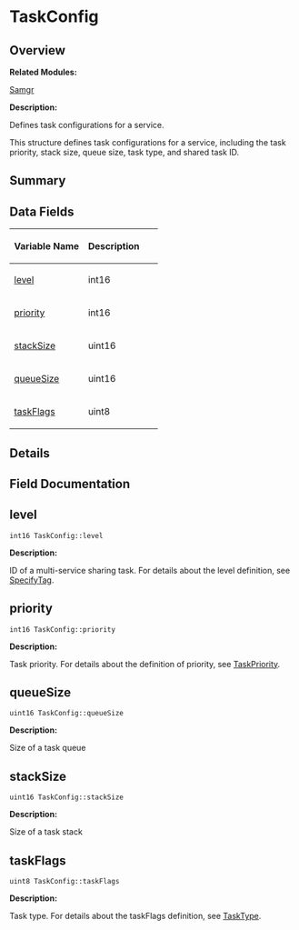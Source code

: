 # TaskConfig<a name="ZH-CN_TOPIC_0000001055198170"></a>

## **Overview**<a name="section1014853173084842"></a>

**Related Modules:**

[Samgr](Samgr.md)

**Description:**

Defines task configurations for a service. 

This structure defines task configurations for a service, including the task priority, stack size, queue size, task type, and shared task ID. 

## **Summary**<a name="section481811103084842"></a>

## Data Fields<a name="pub-attribs"></a>

<a name="table1509619256084842"></a>
<table><thead align="left"><tr id="row456962000084842"><th class="cellrowborder" valign="top" width="50%" id="mcps1.1.3.1.1"><p id="p852867492084842"><a name="p852867492084842"></a><a name="p852867492084842"></a>Variable Name</p>
</th>
<th class="cellrowborder" valign="top" width="50%" id="mcps1.1.3.1.2"><p id="p764079300084842"><a name="p764079300084842"></a><a name="p764079300084842"></a>Description</p>
</th>
</tr>
</thead>
<tbody><tr id="row798630723084842"><td class="cellrowborder" valign="top" width="50%" headers="mcps1.1.3.1.1 "><p id="p203090809084842"><a name="p203090809084842"></a><a name="p203090809084842"></a><a href="TaskConfig.md#a9578c14c10691d7f1cbd8c34210630e7">level</a></p>
</td>
<td class="cellrowborder" valign="top" width="50%" headers="mcps1.1.3.1.2 "><p id="p647595442084842"><a name="p647595442084842"></a><a name="p647595442084842"></a>int16&nbsp;</p>
</td>
</tr>
<tr id="row755076195084842"><td class="cellrowborder" valign="top" width="50%" headers="mcps1.1.3.1.1 "><p id="p637323488084842"><a name="p637323488084842"></a><a name="p637323488084842"></a><a href="TaskConfig.md#abbfc4d996107bc34e0443e1a32d46b6d">priority</a></p>
</td>
<td class="cellrowborder" valign="top" width="50%" headers="mcps1.1.3.1.2 "><p id="p1485766601084842"><a name="p1485766601084842"></a><a name="p1485766601084842"></a>int16&nbsp;</p>
</td>
</tr>
<tr id="row1713563028084842"><td class="cellrowborder" valign="top" width="50%" headers="mcps1.1.3.1.1 "><p id="p1725483622084842"><a name="p1725483622084842"></a><a name="p1725483622084842"></a><a href="TaskConfig.md#a4a4fb5ce45d9ea90f42faa6573a03a61">stackSize</a></p>
</td>
<td class="cellrowborder" valign="top" width="50%" headers="mcps1.1.3.1.2 "><p id="p929844346084842"><a name="p929844346084842"></a><a name="p929844346084842"></a>uint16&nbsp;</p>
</td>
</tr>
<tr id="row1011965447084842"><td class="cellrowborder" valign="top" width="50%" headers="mcps1.1.3.1.1 "><p id="p1192900850084842"><a name="p1192900850084842"></a><a name="p1192900850084842"></a><a href="TaskConfig.md#ae8fd2e3f9bc0937c09e07944cc9a5d30">queueSize</a></p>
</td>
<td class="cellrowborder" valign="top" width="50%" headers="mcps1.1.3.1.2 "><p id="p1814048466084842"><a name="p1814048466084842"></a><a name="p1814048466084842"></a>uint16&nbsp;</p>
</td>
</tr>
<tr id="row1683978059084842"><td class="cellrowborder" valign="top" width="50%" headers="mcps1.1.3.1.1 "><p id="p696887827084842"><a name="p696887827084842"></a><a name="p696887827084842"></a><a href="TaskConfig.md#afab151dbf2f1b02ec14e3e7f83207396">taskFlags</a></p>
</td>
<td class="cellrowborder" valign="top" width="50%" headers="mcps1.1.3.1.2 "><p id="p612716008084842"><a name="p612716008084842"></a><a name="p612716008084842"></a>uint8&nbsp;</p>
</td>
</tr>
</tbody>
</table>

## **Details**<a name="section1835853447084842"></a>

## **Field Documentation**<a name="section1873793850084842"></a>

## level<a name="a9578c14c10691d7f1cbd8c34210630e7"></a>

```
int16 TaskConfig::level
```

 **Description:**

ID of a multi-service sharing task. For details about the level definition, see  [SpecifyTag](Samgr.md#gae9c7eed07272a46851d61e646b6e86d5). 

## priority<a name="abbfc4d996107bc34e0443e1a32d46b6d"></a>

```
int16 TaskConfig::priority
```

 **Description:**

Task priority. For details about the definition of priority, see  [TaskPriority](Samgr.md#gaef69bbb3353ea484414c3bbaf8ec362b). 

## queueSize<a name="ae8fd2e3f9bc0937c09e07944cc9a5d30"></a>

```
uint16 TaskConfig::queueSize
```

 **Description:**

Size of a task queue 

## stackSize<a name="a4a4fb5ce45d9ea90f42faa6573a03a61"></a>

```
uint16 TaskConfig::stackSize
```

 **Description:**

Size of a task stack 

## taskFlags<a name="afab151dbf2f1b02ec14e3e7f83207396"></a>

```
uint8 TaskConfig::taskFlags
```

 **Description:**

Task type. For details about the taskFlags definition, see  [TaskType](Samgr.md#gab265648f2dbef93878ad8c383712b43a). 

